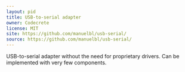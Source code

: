 ```yaml
---
layout: pid
title: USB-to-serial adapter
owner: Codecrete
license: MIT
site: https://github.com/manuelbl/usb-serial/
source: https://github.com/manuelbl/usb-serial/
---
```

USB-to-serial adapter without the need for proprietary drivers. Can be implemented with very few components.
